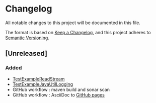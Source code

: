 # Changelog

All notable changes to this project will be documented in this file.

The format is based on [Keep a Changelog](https://keepachangelog.com/en/1.1.0/),
and this project adheres to [Semantic Versioning](https://semver.org/spec/v2.0.0.html).

## [Unreleased]

### Added

- [TestExampleReadStream](turbo-unit-core/src/test/java/org/fugerit/java/turbo/unit/core/io/TestExampleReadStream.java)
- [TestExampleJavaUtilLogging](turbo-unit-core/src/test/java/org/fugerit/java/turbo/unit/core/jul/TestExampleJavaUtilLogging.java)
- GitHub workflow : maven build and sonar scan
- GitHub workflow : AsciiDoc to [GitHub pages](https://fugerit-org.github.io/turbo-unit/)